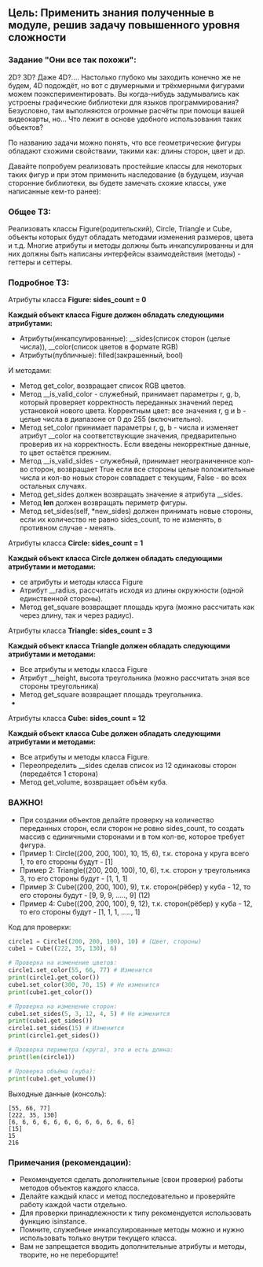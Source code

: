 ## Цель: Применить знания полученные в модуле, решив задачу повышенного уровня сложности

### Задание "Они все так похожи":
2D? 3D? Даже 4D?.... Настолько глубоко мы заходить конечно же не будем, 4D подождёт, но вот с двумерными и трёхмерными фигурами можем поэкспериментировать.
Вы когда-нибудь задумывались как устроены графические библиотеки для языков программирования?
Безусловно, там выполняются огромные расчёты при помощи вашей видеокарты, но... Что лежит в основе удобного использования таких объектов?

По названию задачи можно понять, что все геометрические фигуры обладают схожими свойствами, такими как: длины сторон, цвет и др.

Давайте попробуем реализовать простейшие классы для некоторых таких фигур и при этом применить наследование (в будущем, изучая сторонние библиотеки, вы будете замечать схожие классы, уже написанные кем-то ранее):

### Общее ТЗ:
Реализовать классы Figure(родительский), Circle, Triangle и Cube, объекты которых будут обладать методами изменения размеров, цвета и т.д.
Многие атрибуты и методы должны быть инкапсулированны и для них должны быть написаны интерфейсы взаимодействия (методы) - геттеры и сеттеры.

### Подробное ТЗ:

Атрибуты класса **Figure: sides_count = 0**

**Каждый объект класса Figure должен обладать следующими атрибутами:**
- Атрибуты(инкапсулированные): __sides(список сторон (целые числа)), __color(список цветов в формате RGB)
- Атрибуты(публичные): filled(закрашенный, bool)

И методами:
- Метод get_color, возвращает список RGB цветов.
- Метод __is_valid_color - служебный, принимает параметры r, g, b, который проверяет корректность переданных значений перед установкой нового цвета. Корректным цвет: все значения r, g и b - целые числа в диапазоне от 0 до 255 (включительно).
- Метод set_color принимает параметры r, g, b - числа и изменяет атрибут __color на соответствующие значения, предварительно проверив их на корректность. Если введены некорректные данные, то цвет остаётся прежним.
- Метод __is_valid_sides - служебный, принимает неограниченное кол-во сторон, возвращает True если все стороны целые положительные числа и кол-во новых сторон совпадает с текущим, False - во всех остальных случаях.
- Метод get_sides должен возвращать значение я атрибута __sides.
- Метод __len__ должен возвращать периметр фигуры.
- Метод set_sides(self, *new_sides) должен принимать новые стороны, если их количество не равно sides_count, то не изменять, в противном случае - менять.

Атрибуты класса **Circle: sides_count = 1**

**Каждый объект класса Circle должен обладать следующими атрибутами и методами:**
- се атрибуты и методы класса Figure
- Атрибут __radius, рассчитать исходя из длины окружности (одной единственной стороны).
- Метод get_square возвращает площадь круга (можно рассчитать как через длину, так и через радиус).

Атрибуты класса **Triangle: sides_count = 3**

**Каждый объект класса Triangle должен обладать следующими атрибутами и методами:**
- Все атрибуты и методы класса Figure
- Атрибут __height, высота треугольника (можно рассчитать зная все стороны треугольника)
- Метод get_square возвращает площадь треугольника.
- 
Атрибуты класса **Cube: sides_count = 12**

**Каждый объект класса Cube должен обладать следующими атрибутами и методами:**
- Все атрибуты и методы класса Figure.
- Переопределить __sides сделав список из 12 одинаковы сторон (передаётся 1 сторона)
- Метод get_volume, возвращает объём куба.

### ВАЖНО!
- При создании объектов делайте проверку на количество переданных сторон, если сторон не ровно sides_count, то создать массив с единичными сторонами и в том кол-ве, которое требует фигура.
- Пример 1: Circle((200, 200, 100), 10, 15, 6), т.к. сторона у круга всего 1, то его стороны будут - [1]
- Пример 2: Triangle((200, 200, 100), 10, 6), т.к. сторон у треугольника 3, то его стороны будут - [1, 1, 1]
- Пример 3: Cube((200, 200, 100), 9), т.к. сторон(рёбер) у куба - 12, то его стороны будут - [9, 9, 9, ....., 9] (12)
- Пример 4: Cube((200, 200, 100), 9, 12), т.к. сторон(рёбер) у куба - 12, то его стороны будут - [1, 1, 1, ....., 1]

Код для проверки:
```python
circle1 = Circle((200, 200, 100), 10) # (Цвет, стороны)
cube1 = Cube((222, 35, 130), 6)

# Проверка на изменение цветов:
circle1.set_color(55, 66, 77) # Изменится
print(circle1.get_color())
cube1.set_color(300, 70, 15) # Не изменится
print(cube1.get_color())

# Проверка на изменение сторон:
cube1.set_sides(5, 3, 12, 4, 5) # Не изменится
print(cube1.get_sides())
circle1.set_sides(15) # Изменится
print(circle1.get_sides())

# Проверка периметра (круга), это и есть длина:
print(len(circle1))

# Проверка объёма (куба):
print(cube1.get_volume())

```
Выходные данные (консоль):
```
[55, 66, 77]
[222, 35, 130]
[6, 6, 6, 6, 6, 6, 6, 6, 6, 6, 6, 6]
[15]
15
216
```
### Примечания (рекомендации):
- Рекомендуется сделать дополнительные (свои проверки) работы методов объектов каждого класса.
- Делайте каждый класс и метод последовательно и проверяйте работу каждой части отдельно.
- Для проверки принадлежности к типу рекомендуется использовать функцию isinstance.
- Помните, служебные инкапсулированные методы можно и нужно использовать только внутри текущего класса.
- Вам не запрещается вводить дополнительные атрибуты и методы, творите, но не переборщите!
